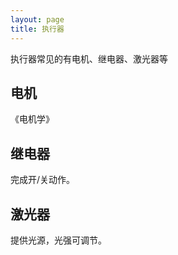 ```yaml
---
layout: page
title: 执行器
---
```


执行器常见的有电机、继电器、激光器等

## 电机

《电机学》

## 继电器

完成开/关动作。

## 激光器

提供光源，光强可调节。

